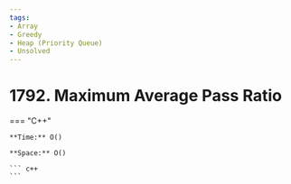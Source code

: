 ```yaml
---
tags:
- Array
- Greedy
- Heap (Priority Queue)
- Unsolved
---
```



# 1792. Maximum Average Pass Ratio

=== "C++"

    **Time:** O()

    **Space:** O()

    ``` c++
    ```
